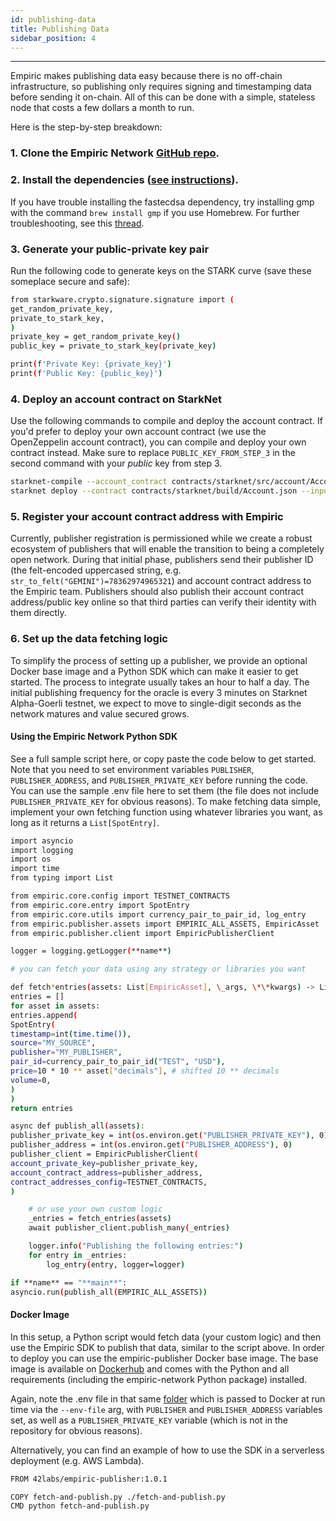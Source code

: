 ```yaml
---
id: publishing-data
title: Publishing Data
sidebar_position: 4
---
```


---

Empiric makes publishing data easy because there is no off-chain infrastructure, so publishing only requires signing and timestamping data before sending it on-chain. All of this can be done with a simple, stateless node that costs a few dollars a month to run.

Here is the step-by-step breakdown:

### 1. Clone the Empiric Network [GitHub repo](https://github.com/Astraly-Labs/Empiric).

### 2. Install the dependencies ([see instructions](https://github.com/Astraly-Labs/Empiric#setup)).

If you have trouble installing the fastecdsa dependency, try installing gmp with the command `brew install gmp` if you use Homebrew. For further troubleshooting, see this [thread](https://github.com/OpenZeppelin/nile/issues/22).

### 3. Generate your public-private key pair

Run the following code to generate keys on the STARK curve (save these someplace secure and safe):

```bash
from starkware.crypto.signature.signature import (
get_random_private_key,
private_to_stark_key,
)
private_key = get_random_private_key()
public_key = private_to_stark_key(private_key)

print(f'Private Key: {private_key}')
print(f'Public Key: {public_key}')
```

### 4. Deploy an account contract on StarkNet

Use the following commands to compile and deploy the account contract. If you'd prefer to deploy your own account contract (we use the OpenZeppelin account contract), you can compile and deploy your own contract instead. Make sure to replace `PUBLIC_KEY_FROM_STEP_3` in the second command with your _public_ key from step 3.

```bash
starknet-compile --account_contract contracts/starknet/src/account/Account.cairo --abi contracts/starknet/build/Account_abi.json --output contracts/starknet/build/Account.json --cairo_path contracts/starknet/src:contracts/starknet/lib
starknet deploy --contract contracts/starknet/build/Account.json --inputs <PUBLIC_KEY_FROM_STEP_3> --no_wallet --network alpha-goerli
```

### 5. Register your account contract address with Empiric

Currently, publisher registration is permissioned while we create a robust ecosystem of publishers that will enable the transition to being a completely open network. During that initial phase, publishers send their publisher ID (the felt-encoded uppercased string, e.g. `str_to_felt("GEMINI")=78362974965321`) and account contract address to the Empiric team. Publishers should also publish their account contract address/public key online so that third parties can verify their identity with them directly.

### 6. Set up the data fetching logic

To simplify the process of setting up a publisher, we provide an optional Docker base image and a Python SDK which can make it easier to get started. The process to integrate usually takes an hour to half a day.
The initial publishing frequency for the oracle is every 3 minutes on Starknet Alpha-Goerli testnet, we expect to move to single-digit seconds as the network matures and value secured grows.

#### Using the Empiric Network Python SDK

See a full sample script here, or copy paste the code below to get started. Note that you need to set environment variables `PUBLISHER`, `PUBLISHER_ADDRESS`, and `PUBLISHER_PRIVATE_KEY` before running the code. You can use the sample .env file here to set them (the file does not include `PUBLISHER_PRIVATE_KEY` for obvious reasons).
To make fetching data simple, implement your own fetching function using whatever libraries you want, as long as it returns a `List[SpotEntry]`.

```bash
import asyncio
import logging
import os
import time
from typing import List

from empiric.core.config import TESTNET_CONTRACTS
from empiric.core.entry import SpotEntry
from empiric.core.utils import currency_pair_to_pair_id, log_entry
from empiric.publisher.assets import EMPIRIC_ALL_ASSETS, EmpiricAsset
from empiric.publisher.client import EmpiricPublisherClient

logger = logging.getLogger(**name**)

# you can fetch your data using any strategy or libraries you want

def fetch*entries(assets: List[EmpiricAsset], \_args, \*\*kwargs) -> List[SpotEntry]:
entries = []
for asset in assets:
entries.append(
SpotEntry(
timestamp=int(time.time()),
source="MY_SOURCE",
publisher="MY_PUBLISHER",
pair_id=currency_pair_to_pair_id("TEST", "USD"),
price=10 * 10 ** asset["decimals"], # shifted 10 ** decimals
volume=0,
)
)
return entries

async def publish_all(assets):
publisher_private_key = int(os.environ.get("PUBLISHER_PRIVATE_KEY"), 0)
publisher_address = int(os.environ.get("PUBLISHER_ADDRESS"), 0)
publisher_client = EmpiricPublisherClient(
account_private_key=publisher_private_key,
account_contract_address=publisher_address,
contract_addresses_config=TESTNET_CONTRACTS,
)

    # or use your own custom logic
    _entries = fetch_entries(assets)
    await publisher_client.publish_many(_entries)

    logger.info("Publishing the following entries:")
    for entry in _entries:
        log_entry(entry, logger=logger)

if **name** == "**main**":
asyncio.run(publish_all(EMPIRIC_ALL_ASSETS))

```

#### Docker Image

In this setup, a Python script would fetch data (your custom logic) and then use the Empiric SDK to publish that data, similar to the script above. In order to deploy you can use the empiric-publisher Docker base image. The base image is available on [Dockerhub](https://hub.docker.com/r/astralylabs/empiric-publisher) and comes with the Python and all requirements (including the empiric-network Python package) installed.

Again, note the .env file in that same [folder](https://github.com/Astraly-Labs/Empiric/tree/master/stagecoach/jobs/publishers/publish-all) which is passed to Docker at run time via the `--env-file` arg, with `PUBLISHER` and `PUBLISHER_ADDRESS` variables set, as well as a `PUBLISHER_PRIVATE_KEY` variable (which is not in the repository for obvious reasons).

Alternatively, you can find an example of how to use the SDK in a serverless deployment (e.g. AWS Lambda).

```bash
FROM 42labs/empiric-publisher:1.0.1

COPY fetch-and-publish.py ./fetch-and-publish.py
CMD python fetch-and-publish.py
```
